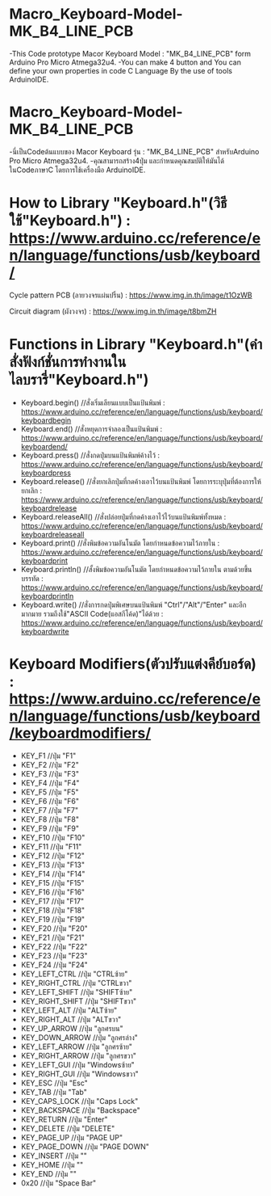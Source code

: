 # Macro_Keyboard-Model-MK_B4_LINE_PCB
-This Code prototype Macor Keyboard Model : "MK_B4_LINE_PCB" form Arduino Pro Micro Atmega32u4.
-You can make 4 button and You can define your own properties in code C Language By the use of tools ArduinoIDE.

# Macro_Keyboard-Model-MK_B4_LINE_PCB
-นี่เป็นCodeต้นแบบของ Macor Keyboard รุ่น : "MK_B4_LINE_PCB" สำหรับArduino Pro Micro Atmega32u4.
-คุณสามารถสร้าง4ปุ่ม และกำหนดคุณสมบัติให้มันได้ ในCodeภาษาC โดยการใช้เครื่องมือ ArduinoIDE.

# How to Library "Keyboard.h"(วิธีใช้"Keyboard.h") : https://www.arduino.cc/reference/en/language/functions/usb/keyboard/

Cycle pattern PCB (ลายวงจรแผ่นปริ้น) : https://www.img.in.th/image/t1OzWB

Circuit diagram (ผังวงจร) : https://www.img.in.th/image/t8bmZH

# Functions in Library "Keyboard.h"(คำสั่งฟังก์ชั่นการทำงานในไลบรารี่"Keyboard.h")
- Keyboard.begin() //สั่งเริ่มเลียนแบบเป็นแป้นพิมพ์ : https://www.arduino.cc/reference/en/language/functions/usb/keyboard/keyboardbegin
- Keyboard.end() //สั่งหยุดการจำลองเป็นแป้นพิมพ์ : https://www.arduino.cc/reference/en/language/functions/usb/keyboard/keyboardend/
- Keyboard.press() //สั่งกดปุ่มบนแป้นพิมพ์ค้างไว้ : https://www.arduino.cc/reference/en/language/functions/usb/keyboard/keyboardpress
- Keyboard.release() //สั่งยกเลิกปุ่มที่กดค้างเอาไว้บนแป้นพิมพ์ โดยการระบุปุ่มที่ต้องการให้ยกเลิก : https://www.arduino.cc/reference/en/language/functions/usb/keyboard/keyboardrelease
- Keyboard.releaseAll() //สั่งปล่อยปุ่มที่กดค้างเอาไว้ไว้บนแป้นพิมพ์ทั้งหมด : https://www.arduino.cc/reference/en/language/functions/usb/keyboard/keyboardreleaseall
- Keyboard.print() //สั่งพิมข้อความอันโนมัต โดยกำหนดข้อความไว้ภายใน : https://www.arduino.cc/reference/en/language/functions/usb/keyboard/keyboardprint
- Keyboard.println() //สั้งพิมข้อความอันโนมัต โดยกำหนดข้อความไว้ภายใน ตามด้วยขึ้นบรรทัด : https://www.arduino.cc/reference/en/language/functions/usb/keyboard/keyboardprintln
- Keyboard.write() //สั่งการกดปุ่มพิเศษบนแป้นพิมพ์ "Ctrl"/"Alt"/"Enter" และอีกมากมาย รวมถึงใช้"ASCII Code(แอสกีโค้ด)"ได้ด้วย : https://www.arduino.cc/reference/en/language/functions/usb/keyboard/keyboardwrite

# Keyboard Modifiers(ตัวปรับแต่งคีย์บอร์ด) : https://www.arduino.cc/reference/en/language/functions/usb/keyboard/keyboardmodifiers/
- KEY_F1 //ปุ่ม "F1"
- KEY_F2 //ปุ่ม "F2"
- KEY_F3 //ปุ่ม "F3"
- KEY_F4 //ปุ่ม "F4"
- KEY_F5 //ปุ่ม "F5"
- KEY_F6 //ปุ่ม "F6"
- KEY_F7 //ปุ่ม "F7"
- KEY_F8 //ปุ่ม "F8"
- KEY_F9 //ปุ่ม "F9"
- KEY_F10 //ปุ่ม "F10"
- KEY_F11 //ปุ่ม "F11"
- KEY_F12 //ปุ่ม "F12"
- KEY_F13 //ปุ่ม "F13"
- KEY_F14 //ปุ่ม "F14"
- KEY_F15 //ปุ่ม "F15"
- KEY_F16 //ปุ่ม "F16"
- KEY_F17 //ปุ่ม "F17"
- KEY_F18 //ปุ่ม "F18"
- KEY_F19 //ปุ่ม "F19"
- KEY_F20 //ปุ่ม "F20"
- KEY_F21 //ปุ่ม "F21"
- KEY_F22 //ปุ่ม "F22"
- KEY_F23 //ปุ่ม "F23"
- KEY_F24 //ปุ่ม "F24"
- KEY_LEFT_CTRL //ปุ่ม "CTRLซ้าย"
- KEY_RIGHT_CTRL //ปุ่ม "CTRLขวา"
- KEY_LEFT_SHIFT //ปุ่ม "SHIFTซ้าย"
- KEY_RIGHT_SHIFT //ปุ่ม "SHIFTขวา"
- KEY_LEFT_ALT //ปุ่ม "ALTซ้าย"
- KEY_RIGHT_ALT //ปุ่ม "ALTขวา"
- KEY_UP_ARROW //ปุ่ม "ลูกศรบน"
- KEY_DOWN_ARROW //ปุ่ม "ลูกศรล่าง"
- KEY_LEFT_ARROW //ปุ่ม "ลูกศรซ้าย"
- KEY_RIGHT_ARROW //ปุ่ม "ลูกศรขวา"
- KEY_LEFT_GUI //ปุ่ม "Windowsซ้าย"
- KEY_RIGHT_GUI //ปุ่ม "Windowsขวา"
- KEY_ESC //ปุ่ม "Esc"
- KEY_TAB //ปุ่ม "Tab"
- KEY_CAPS_LOCK //ปุ่ม "Caps Lock"
- KEY_BACKSPACE //ปุ่ม "Backspace"
- KEY_RETURN //ปุ่ม "Enter"
- KEY_DELETE //ปุ่ม "DELETE"
- KEY_PAGE_UP //ปุ่ม "PAGE UP"
- KEY_PAGE_DOWN //ปุ่ม "PAGE DOWN"
- KEY_INSERT //ปุ่ม ""
- KEY_HOME //ปุ่ม ""
- KEY_END //ปุ่ม ""
- 0x20 //ปุ่ม "Space Bar"
